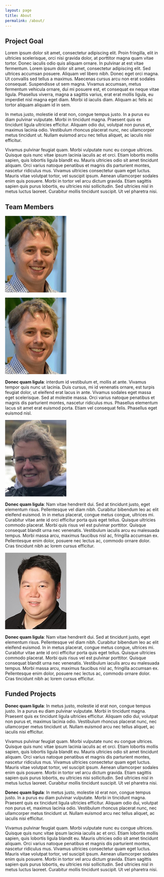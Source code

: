 ```yaml
---
layout: page
title: About
permalink: /about/
---
```


## Project Goal

Lorem ipsum dolor sit amet, consectetur adipiscing elit. Proin fringilla, elit in ultricies scelerisque, orci nisi gravida dolor, at porttitor magna quam vitae tortor. Donec iaculis odio quis aliquam ornare. In pulvinar at est vitae fermentum. Lorem ipsum dolor sit amet, consectetur adipiscing elit. Sed ultrices accumsan posuere. Aliquam vel libero nibh. Donec eget orci magna. Ut convallis sed tellus a maximus. Maecenas cursus arcu non erat sodales consequat. Suspendisse ut sem magna. Vivamus accumsan, metus fermentum vehicula ornare, dui mi posuere est, et consequat ex neque vitae ligula. Phasellus viverra, magna a sagittis varius, erat erat mollis ligula, eu imperdiet nisl magna eget diam. Morbi id iaculis diam. Aliquam ac felis ac tortor aliquam aliquam id in sem.

In metus justo, molestie id erat non, congue tempus justo. In a purus eu diam pulvinar vulputate. Morbi in tincidunt magna. Praesent quis ex tincidunt ligula ultricies efficitur. Aliquam odio dui, volutpat non purus et, maximus lacinia odio. Vestibulum rhoncus placerat nunc, nec ullamcorper metus tincidunt ut. Nullam euismod arcu nec tellus aliquet, ac iaculis nisi efficitur.

Vivamus pulvinar feugiat quam. Morbi vulputate nunc eu congue ultrices. Quisque quis nunc vitae ipsum lacinia iaculis ac et orci. Etiam lobortis mollis sapien, quis lobortis ligula blandit eu. Mauris ultricies odio sit amet tincidunt aliquam. Orci varius natoque penatibus et magnis dis parturient montes, nascetur ridiculus mus. Vivamus ultricies consectetur quam eget luctus. Mauris vitae volutpat tortor, vel suscipit ipsum. Aenean ullamcorper sodales enim quis posuere. Morbi in tortor vel arcu dictum gravida. Etiam sagittis sapien quis purus lobortis, eu ultricies nisi sollicitudin. Sed ultricies nisl in metus luctus laoreet. Curabitur mollis tincidunt suscipit. Ut vel pharetra nisi.


## Team Members
<img src="/assets/images/Claude.jpg">

![Claude Roberts](/assets/images/Claude.jpg)

**Donec quam ligula**: interdum id vestibulum et, mollis at ante. Vivamus tempor quis nunc ut lacinia. Duis cursus, mi id venenatis ornare, est turpis feugiat dolor, ut eleifend erat lacus in ante. Vivamus sodales eget massa eget scelerisque. Sed at molestie massa. Orci varius natoque penatibus et magnis dis parturient montes, nascetur ridiculus mus. Phasellus elementum lacus sit amet erat euismod porta. Etiam vel consequat felis. Phasellus eget euismod nisl.

![Michelle Edwards](/assets/images/Michelle.jpg)

**Donec quam ligula**: Nam vitae hendrerit dui. Sed at tincidunt justo, eget elementum risus. Pellentesque vel diam nibh. Curabitur bibendum leo ac elit eleifend euismod. In in metus placerat, congue metus congue, ultrices mi. Curabitur vitae ante id orci efficitur porta quis eget tellus. Quisque ultricies commodo placerat. Morbi quis risus vel est pulvinar porttitor. Quisque consequat blandit urna nec venenatis. Vestibulum iaculis arcu eu malesuada tempus. Morbi massa arcu, maximus faucibus nisl ac, fringilla accumsan ex. Pellentesque enim dolor, posuere nec lectus ac, commodo ornare dolor. Cras tincidunt nibh ac lorem cursus efficitur. 

![William Hsiao](/assets/images/william.png)

**Donec quam ligula**: Nam vitae hendrerit dui. Sed at tincidunt justo, eget elementum risus. Pellentesque vel diam nibh. Curabitur bibendum leo ac elit eleifend euismod. In in metus placerat, congue metus congue, ultrices mi. Curabitur vitae ante id orci efficitur porta quis eget tellus. Quisque ultricies commodo placerat. Morbi quis risus vel est pulvinar porttitor. Quisque consequat blandit urna nec venenatis. Vestibulum iaculis arcu eu malesuada tempus. Morbi massa arcu, maximus faucibus nisl ac, fringilla accumsan ex. Pellentesque enim dolor, posuere nec lectus ac, commodo ornare dolor. Cras tincidunt nibh ac lorem cursus efficitur. 

## Funded Projects

**Donec quam ligula**: In metus justo, molestie id erat non, congue tempus justo. In a purus eu diam pulvinar vulputate. Morbi in tincidunt magna. Praesent quis ex tincidunt ligula ultricies efficitur. Aliquam odio dui, volutpat non purus et, maximus lacinia odio. Vestibulum rhoncus placerat nunc, nec ullamcorper metus tincidunt ut. Nullam euismod arcu nec tellus aliquet, ac iaculis nisi efficitur.

Vivamus pulvinar feugiat quam. Morbi vulputate nunc eu congue ultrices. Quisque quis nunc vitae ipsum lacinia iaculis ac et orci. Etiam lobortis mollis sapien, quis lobortis ligula blandit eu. Mauris ultricies odio sit amet tincidunt aliquam. Orci varius natoque penatibus et magnis dis parturient montes, nascetur ridiculus mus. Vivamus ultricies consectetur quam eget luctus. Mauris vitae volutpat tortor, vel suscipit ipsum. Aenean ullamcorper sodales enim quis posuere. Morbi in tortor vel arcu dictum gravida. Etiam sagittis sapien quis purus lobortis, eu ultricies nisi sollicitudin. Sed ultricies nisl in metus luctus laoreet. Curabitur mollis tincidunt suscipit. Ut vel pharetra nisi.

**Donec quam ligula**: In metus justo, molestie id erat non, congue tempus justo. In a purus eu diam pulvinar vulputate. Morbi in tincidunt magna. Praesent quis ex tincidunt ligula ultricies efficitur. Aliquam odio dui, volutpat non purus et, maximus lacinia odio. Vestibulum rhoncus placerat nunc, nec ullamcorper metus tincidunt ut. Nullam euismod arcu nec tellus aliquet, ac iaculis nisi efficitur.

Vivamus pulvinar feugiat quam. Morbi vulputate nunc eu congue ultrices. Quisque quis nunc vitae ipsum lacinia iaculis ac et orci. Etiam lobortis mollis sapien, quis lobortis ligula blandit eu. Mauris ultricies odio sit amet tincidunt aliquam. Orci varius natoque penatibus et magnis dis parturient montes, nascetur ridiculus mus. Vivamus ultricies consectetur quam eget luctus. Mauris vitae volutpat tortor, vel suscipit ipsum. Aenean ullamcorper sodales enim quis posuere. Morbi in tortor vel arcu dictum gravida. Etiam sagittis sapien quis purus lobortis, eu ultricies nisi sollicitudin. Sed ultricies nisl in metus luctus laoreet. Curabitur mollis tincidunt suscipit. Ut vel pharetra nisi.

